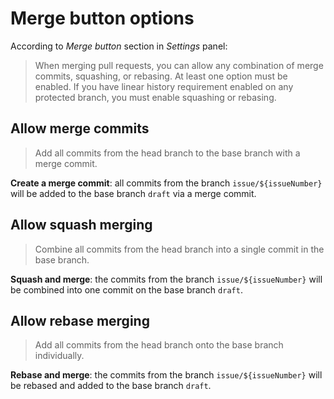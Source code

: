 # Merge button options

According to _Merge button_ section in _Settings_ panel:

> When merging pull requests, you can allow any combination of merge commits, squashing, or rebasing. At least one option must be enabled. If you have linear history requirement enabled on any protected branch, you must enable squashing or rebasing.

## Allow merge commits

> Add all commits from the head branch to the base branch with a merge commit.

**Create a merge commit**: all commits from the branch `issue/${issueNumber}` will be added to the base branch `draft` via a merge commit.

## Allow squash merging

> Combine all commits from the head branch into a single commit in the base branch.

**Squash and merge**: the commits from the branch `issue/${issueNumber}` will be combined into one commit on the base branch `draft`.

## Allow rebase merging

> Add all commits from the head branch onto the base branch individually.

**Rebase and merge**: the commits from the branch `issue/${issueNumber}` will be rebased and added to the base branch `draft`.
